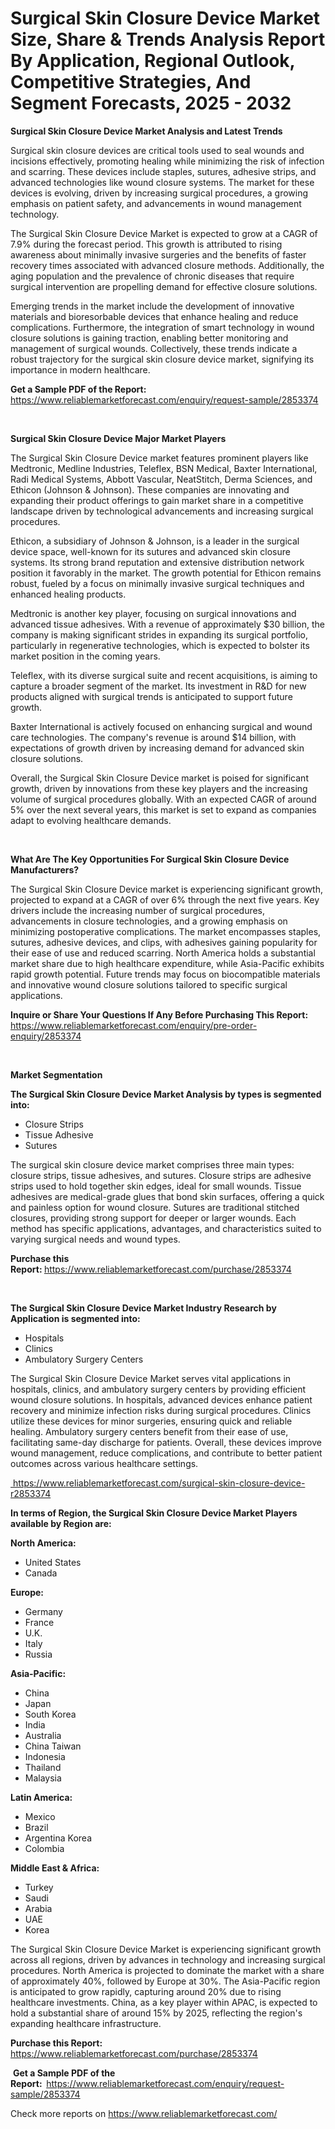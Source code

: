 <p><h1>Surgical Skin Closure Device Market Size, Share & Trends Analysis Report By Application, Regional Outlook, Competitive Strategies, And Segment Forecasts, 2025 - 2032</h1></p><p><strong>Surgical Skin Closure Device Market Analysis and Latest Trends</strong></p>
<p><p>Surgical skin closure devices are critical tools used to seal wounds and incisions effectively, promoting healing while minimizing the risk of infection and scarring. These devices include staples, sutures, adhesive strips, and advanced technologies like wound closure systems. The market for these devices is evolving, driven by increasing surgical procedures, a growing emphasis on patient safety, and advancements in wound management technology.</p><p>The Surgical Skin Closure Device Market is expected to grow at a CAGR of 7.9% during the forecast period. This growth is attributed to rising awareness about minimally invasive surgeries and the benefits of faster recovery times associated with advanced closure methods. Additionally, the aging population and the prevalence of chronic diseases that require surgical intervention are propelling demand for effective closure solutions.</p><p>Emerging trends in the market include the development of innovative materials and bioresorbable devices that enhance healing and reduce complications. Furthermore, the integration of smart technology in wound closure solutions is gaining traction, enabling better monitoring and management of surgical wounds. Collectively, these trends indicate a robust trajectory for the surgical skin closure device market, signifying its importance in modern healthcare.</p></p>
<p><strong>Get a Sample PDF of the Report:&nbsp;</strong> <a href="https://www.reliablemarketforecast.com/enquiry/request-sample/2853374?utm_campaign=2456&utm_medium=2&utm_source=Github&utm_content=ia&utm_term=11032025&utm_id=surgical-skin-closure-device">https://www.reliablemarketforecast.com/enquiry/request-sample/2853374</a></p>
<p>&nbsp;</p>
<p><strong>Surgical Skin Closure Device Major Market Players</strong></p>
<p><p>The Surgical Skin Closure Device market features prominent players like Medtronic, Medline Industries, Teleflex, BSN Medical, Baxter International, Radi Medical Systems, Abbott Vascular, NeatStitch, Derma Sciences, and Ethicon (Johnson & Johnson). These companies are innovating and expanding their product offerings to gain market share in a competitive landscape driven by technological advancements and increasing surgical procedures.</p><p>Ethicon, a subsidiary of Johnson & Johnson, is a leader in the surgical device space, well-known for its sutures and advanced skin closure systems. Its strong brand reputation and extensive distribution network position it favorably in the market. The growth potential for Ethicon remains robust, fueled by a focus on minimally invasive surgical techniques and enhanced healing products.</p><p>Medtronic is another key player, focusing on surgical innovations and advanced tissue adhesives. With a revenue of approximately $30 billion, the company is making significant strides in expanding its surgical portfolio, particularly in regenerative technologies, which is expected to bolster its market position in the coming years.</p><p>Teleflex, with its diverse surgical suite and recent acquisitions, is aiming to capture a broader segment of the market. Its investment in R&D for new products aligned with surgical trends is anticipated to support future growth.</p><p>Baxter International is actively focused on enhancing surgical and wound care technologies. The company's revenue is around $14 billion, with expectations of growth driven by increasing demand for advanced skin closure solutions.</p><p>Overall, the Surgical Skin Closure Device market is poised for significant growth, driven by innovations from these key players and the increasing volume of surgical procedures globally. With an expected CAGR of around 5% over the next several years, this market is set to expand as companies adapt to evolving healthcare demands.</p></p>
<p>&nbsp;</p>
<p><strong>What Are The Key Opportunities For Surgical Skin Closure Device Manufacturers?</strong></p>
<p><p>The Surgical Skin Closure Device market is experiencing significant growth, projected to expand at a CAGR of over 6% through the next five years. Key drivers include the increasing number of surgical procedures, advancements in closure technologies, and a growing emphasis on minimizing postoperative complications. The market encompasses staples, sutures, adhesive devices, and clips, with adhesives gaining popularity for their ease of use and reduced scarring. North America holds a substantial market share due to high healthcare expenditure, while Asia-Pacific exhibits rapid growth potential. Future trends may focus on biocompatible materials and innovative wound closure solutions tailored to specific surgical applications.</p></p>
<p><strong>Inquire or Share Your Questions If Any Before Purchasing This Report:</strong> <a href="https://www.reliablemarketforecast.com/enquiry/pre-order-enquiry/2853374?utm_campaign=2456&utm_medium=2&utm_source=Github&utm_content=ia&utm_term=11032025&utm_id=surgical-skin-closure-device">https://www.reliablemarketforecast.com/enquiry/pre-order-enquiry/2853374</a></p>
<p>&nbsp;</p>
<p><strong>Market Segmentation</strong></p>
<p><strong>The Surgical Skin Closure Device Market Analysis by types is segmented into:</strong></p>
<p><ul><li>Closure Strips</li><li>Tissue Adhesive</li><li>Sutures</li></ul></p>
<p><p>The surgical skin closure device market comprises three main types: closure strips, tissue adhesives, and sutures. Closure strips are adhesive strips used to hold together skin edges, ideal for small wounds. Tissue adhesives are medical-grade glues that bond skin surfaces, offering a quick and painless option for wound closure. Sutures are traditional stitched closures, providing strong support for deeper or larger wounds. Each method has specific applications, advantages, and characteristics suited to varying surgical needs and wound types.</p></p>
<p><strong>Purchase this Report:&nbsp;</strong><a href="https://www.reliablemarketforecast.com/purchase/2853374?utm_campaign=2456&utm_medium=2&utm_source=Github&utm_content=ia&utm_term=11032025&utm_id=surgical-skin-closure-device">https://www.reliablemarketforecast.com/purchase/2853374</a></p>
<p>&nbsp;</p>
<p><strong>The Surgical Skin Closure Device Market Industry Research by Application is segmented into:</strong></p>
<p><ul><li>Hospitals</li><li>Clinics</li><li>Ambulatory Surgery Centers</li></ul></p>
<p><p>The Surgical Skin Closure Device Market serves vital applications in hospitals, clinics, and ambulatory surgery centers by providing efficient wound closure solutions. In hospitals, advanced devices enhance patient recovery and minimize infection risks during surgical procedures. Clinics utilize these devices for minor surgeries, ensuring quick and reliable healing. Ambulatory surgery centers benefit from their ease of use, facilitating same-day discharge for patients. Overall, these devices improve wound management, reduce complications, and contribute to better patient outcomes across various healthcare settings.</p></p>
<p><a href="https://www.reliablemarketforecast.com/surgical-skin-closure-device-r2853374?utm_campaign=2456&utm_medium=2&utm_source=Github&utm_content=ia&utm_term=11032025&utm_id=surgical-skin-closure-device">&nbsp;https://www.reliablemarketforecast.com/surgical-skin-closure-device-r2853374</a></p>
<p><strong>In terms of Region, the Surgical Skin Closure Device Market Players available by Region are:</strong></p>
<p>
    <p> <strong> North America: </strong>
        <ul>
            <li>United States</li>
            <li>Canada</li>
        </ul>
        </p> 
    <p> <strong> Europe: </strong>
        <ul>
            <li>Germany</li>
            <li>France</li>
            <li>U.K.</li>
            <li>Italy</li>
            <li>Russia</li>
        </ul>
        </p> 
    <p> <strong> Asia-Pacific: </strong>
        <ul>
            <li>China</li>
            <li>Japan</li>
            <li>South Korea</li>
            <li>India</li>
            <li>Australia</li>
            <li>China Taiwan</li>
            <li>Indonesia</li>
            <li>Thailand</li>
            <li>Malaysia</li>
        </ul>
        </p> 
    <p> <strong> Latin America: </strong>
        <ul>
            <li>Mexico</li>
            <li>Brazil</li>
            <li>Argentina Korea</li>
            <li>Colombia</li>
        </ul>
        </p> 
    <p> <strong> Middle East & Africa: </strong>
        <ul>
            <li>Turkey</li>
            <li>Saudi</li>
            <li>Arabia</li>
            <li>UAE</li>
            <li>Korea</li>
        </ul>
    </p>
    </p>
<p><p>The Surgical Skin Closure Device Market is experiencing significant growth across all regions, driven by advances in technology and increasing surgical procedures. North America is projected to dominate the market with a share of approximately 40%, followed by Europe at 30%. The Asia-Pacific region is anticipated to grow rapidly, capturing around 20% due to rising healthcare investments. China, as a key player within APAC, is expected to hold a substantial share of around 15% by 2025, reflecting the region's expanding healthcare infrastructure.</p></p>
<p><strong>Purchase this Report: </strong><a href="https://www.reliablemarketforecast.com/purchase/2853374?utm_campaign=2456&utm_medium=2&utm_source=Github&utm_content=ia&utm_term=11032025&utm_id=surgical-skin-closure-device">https://www.reliablemarketforecast.com/purchase/2853374</a></p>
<p>&nbsp;<strong>Get a Sample PDF of the Report:&nbsp;&nbsp;</strong><a href="https://www.reliablemarketforecast.com/enquiry/request-sample/2853374?utm_campaign=2456&utm_medium=2&utm_source=Github&utm_content=ia&utm_term=11032025&utm_id=surgical-skin-closure-device">https://www.reliablemarketforecast.com/enquiry/request-sample/2853374</a></p>
<p><strong></strong></p>
<p>Check more reports on <a href="https://www.reliablemarketforecast.com/?utm_campaign=2456&utm_medium=2&utm_source=Github&utm_content=ia&utm_term=11032025&utm_id=surgical-skin-closure-device">https://www.reliablemarketforecast.com/</a></p>